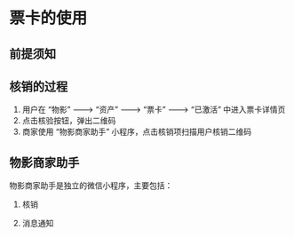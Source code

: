 # 票卡的使用

## 前提须知

## 核销的过程

1. 用户在 “物影” ---&gt; “资产” ---&gt; “票卡” ---&gt; “已激活” 中进入票卡详情页
2. 点击核验按钮，弹出二维码
3. 商家使用 “物影商家助手” 小程序，点击核销项扫描用户核销二维码

## 物影商家助手

物影商家助手是独立的微信小程序，主要包括： 

1. 核销 

2. 消息通知

